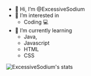 - 👋 Hi, I’m @ExcessiveSodium
- 👀 I’m interested in 
  - Coding 💻
- 🌱 I’m currently learning 
  - Java,
  - Javascript
  - HTML
  - CSS

![ExcessiveSodium's stats](https://github-readme-stats.vercel.app/api/top-langs/?username=ExcessiveSodium&layout=compact)
